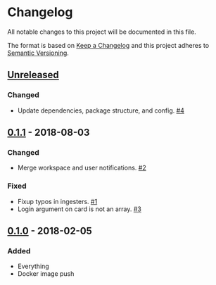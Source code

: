 # Changelog

All notable changes to this project will be documented in this file.

The format is based on [Keep a Changelog](http://keepachangelog.com/)
and this project adheres to [Semantic Versioning](http://semver.org/).

## [Unreleased](https://github.com/atomist/automation-client-sidecar-ts/compare/0.1.1...HEAD)

### Changed

-   Update dependencies, package structure, and config. [#4](https://github.com/atomist/card-automation/issues/4)

## [0.1.1](https://github.com/atomist/automation-client-sidecar-ts/compare/0.1.0...0.1.1) - 2018-08-03

### Changed

-   Merge workspace and user notifications. [#2](https://github.com/atomist/card-automation/issues/2)

### Fixed

-   Fixup typos in ingesters. [#1](https://github.com/atomist/card-automation/issues/1)
-   Login argument on card is not an array. [#3](https://github.com/atomist/card-automation/issues/3)

## [0.1.0](https://github.com/atomist/automation-client-sidecar-ts/tree/0.1.0) - 2018-02-05

### Added

-   Everything
-   Docker image push
